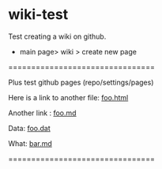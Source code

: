 # wiki-test

Test creating a wiki on github.

- main page> wiki > create new page

================================

Plus test github pages (repo/settings/pages)

Here is a link to another file: [foo.html](foo.html)

Another link : [foo.md](foo.md)

Data: [foo.dat](foo.dat)

What: [bar.md](bar.md)

================================